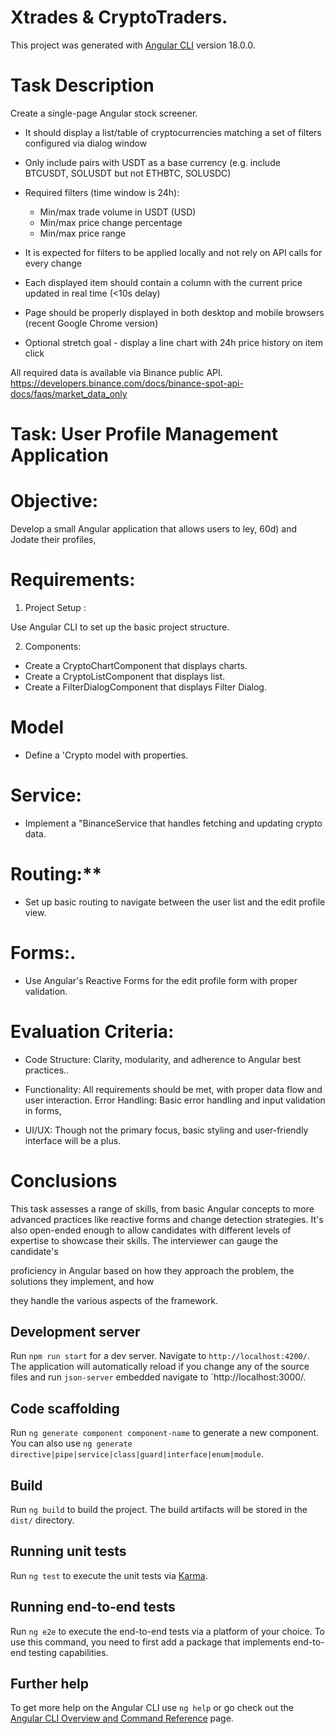 # Xtrades & CryptoTraders.

This project was generated with [Angular CLI](https://github.com/angular/angular-cli) version 18.0.0.

# Task Description

Create a single-page Angular stock screener.
 
* It should display a list/table of cryptocurrencies matching a set of filters configured via dialog window

* Only include pairs with USDT as a base currency (e.g. include BTCUSDT, SOLUSDT but not ETHBTC, SOLUSDC)
 
* Required filters (time window is 24h):
  - Min/max trade volume in USDT (USD)
  - Min/max price change percentage
  - Min/max price range
 
* It is expected for filters to be applied locally and not rely on API calls for every change
 
* Each displayed item should contain a column with the current price updated in real time (<10s delay)
 
* Page should be properly displayed in both desktop and mobile browsers (recent Google Chrome version)
 
* Optional stretch goal - display a line chart with 24h price history on item click
 
All required data is available via Binance public API. https://developers.binance.com/docs/binance-spot-api-docs/faqs/market_data_only
 

# Task: User Profile Management Application

# Objective: 
Develop a small Angular application that allows users to ley, 60d) and Jodate their profiles,

# Requirements:


1. Project Setup : 

Use Angular CLI to set up the basic project structure.

2. Components:

- Create a CryptoChartComponent that displays charts.
- Create a CryptoListComponent that displays list.
- Create a FilterDialogComponent that displays Filter Dialog.

# Model

- Define a 'Crypto model with properties.

# Service:

- Implement a "BinanceService that handles fetching and updating crypto data.

# Routing:**

- Set up basic routing to navigate between the user list and the edit profile view.

# Forms:.

- Use Angular's Reactive Forms for the edit profile form with proper validation.


# Evaluation Criteria:

- Code Structure: Clarity, modularity, and adherence to Angular best practices..

- Functionality: All requirements should be met, with proper data flow and user interaction. Error Handling: Basic error handling and input validation in forms,

- UI/UX: Though not the primary focus, basic styling and user-friendly interface will be a plus.


# Conclusions

This task assesses a range of skills, from basic Angular concepts to more advanced practices like reactive forms and change detection strategies. It's also open-ended enough to allow candidates with different levels of expertise to showcase their skills. The interviewer can gauge the candidate's

proficiency in Angular based on how they approach the problem, the solutions they implement, and how

they handle the various aspects of the framework.



## Development server

Run `npm run start` for a dev server. Navigate to `http://localhost:4200/`. The application will automatically reload if you change any of the source files and run `json-server` embedded navigate to `http://localhost:3000/.

## Code scaffolding

Run `ng generate component component-name` to generate a new component. You can also use `ng generate directive|pipe|service|class|guard|interface|enum|module`.

## Build

Run `ng build` to build the project. The build artifacts will be stored in the `dist/` directory.

## Running unit tests

Run `ng test` to execute the unit tests via [Karma](https://karma-runner.github.io).

## Running end-to-end tests

Run `ng e2e` to execute the end-to-end tests via a platform of your choice. To use this command, you need to first add a package that implements end-to-end testing capabilities.

## Further help

To get more help on the Angular CLI use `ng help` or go check out the [Angular CLI Overview and Command Reference](https://angular.io/cli) page.
